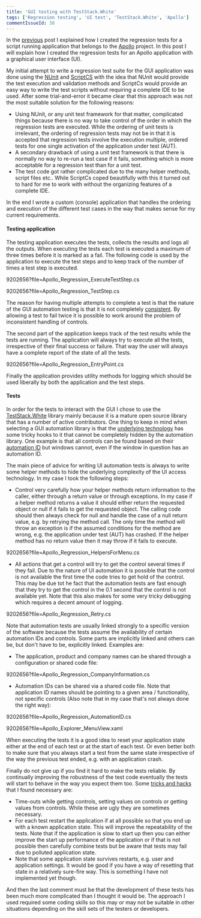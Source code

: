 ```yaml
---
title: 'GUI testing with TestStack.White'
tags: ['Regression testing', 'UI test', 'TestStack.White', 'Apollo']
commentIssueId: 38 
---
```


In the [previous](/posts/2014-02-18_Regression-testing-console-applications.html) post I explained how I created the regression tests for a script running application that belongs to the [Apollo](/projects/apollo.html) project. In this post I will explain how I created the regression tests for an Apollo application with a graphical user interface (UI).

My initial attempt to write a regression test suite for the GUI application was done using the [NUnit](http://www.nunit.org/) and [ScriptCS](http://scriptcs.net/) with the idea that NUnit would provide the test execution and validation methods and ScriptCs would provide an easy way to write the test scripts without requiring a complete IDE to be used. After some trial-and-error it became clear that this approach was not the most suitable solution for the following reasons:

* Using NUnit, or any unit test framework for that matter, complicated things because there is no way to take control of the order in which the regression tests are executed. While the ordering of unit tests is irrelevant, the ordering of regression tests may not be in that it is accepted that regression tests involve the execution multiple, ordered tests for one single activation of the application under test (AUT).
* A secondary drawback of using a unit test framework is that there is normally no way to re-run a test case if it fails, something which is more acceptable for a regression test than for a unit test.
* The test code got rather complicated due to the many helper methods, script files etc.. While ScriptCs coped beautifully with this it turned out to hard for me to work with without the organizing features of a complete IDE.

In the end I wrote a custom (console) application that handles the ordering and execution of the different test cases in the way that makes sense for my current requirements.

#### Testing application
The testing application executes the tests, collects the results and logs all the outputs. When executing the tests each test is executed a maximum of three times before it is marked as a fail. The following code is used by the application to execute the test steps and to keep track of the number of times a test step is executed. 

<gist>9202656?file=Apollo_Regression_ExecuteTestStep.cs</gist>

<gist>9202656?file=Apollo_Regression_TestStep.cs</gist>

The reason for having multiple attempts to complete a test is that the nature of the GUI automation testing is that it is not completely [consistent](http://www.mathpirate.net/log/2009/12/23/ui-automation-tricks-and-traps/). By allowing a test to fail twice it is possible to work around the problem of inconsistent handling of controls.

The second part of the application keeps track of the test results while the tests are running. The application will always try to execute all the tests, irrespective of their final success or failure. That way the user will always have a complete report of the state of all the tests.

<gist>9202656?file=Apollo_Regression_EntryPoint.cs</gist>

Finally the application provides utility methods for logging which should be used liberally by both the application and the test steps.

#### Tests
In order for the tests to interact with the GUI I chose to use the [TestStack.White](https://github.com/TestStack/White) library mainly because it is a mature open source library that has a number of active contributors. One thing to keep in mind when selecting a GUI automation library is that the [underlying technology](http://en.wikipedia.org/wiki/Microsoft_UI_Automation) has some tricky hooks to it that cannot be completely hidden by the automation library. One example is that all controls can be found based on their [automation ID](http://msdn.microsoft.com/en-us/library/aa349646%28v=vs.110%29.aspx) but windows cannot, even if the window in question has an automation ID.

The main piece of advice for writing UI automation tests is always to write some helper methods to hide the underlying complexity of the UI access technology. In my case I took the following steps:  

* Control very carefully how your helper methods return information to the caller, either through a return value or through exceptions. In my case if a helper method returns a value it should either return the requested object or null if it fails to get the requested object. The calling code should then always check for null and handle the case of a null return value, e.g. by retrying the method call. The only time the method will throw an exception is if the assumed conditions for the method are wrong, e.g. the application under test (AUT) has crashed. If the helper method has no return value then it may throw if it fails to execute.

<gist>9202656?file=Apollo_Regression_HelpersForMenu.cs</gist>

* All actions that get a control will try to get the control several times if they fail. Due to the nature of UI automation it is possible that the control is not available the first time the code tries to get hold of the control. This may be due tot he fact that the automation tests are fast enough that they try to get the control in the 0.1 second that the control is not available yet. Note that this also makes for some very tricky debugging which requires a decent amount of logging. 

<gist>9202656?file=Apollo_Regression_Retry.cs</gist>

Note that automation tests are usually linked strongly to a specific version of the software because the tests assume the availability of certain automation IDs and controls. Some parts are implicitly linked and others can be, but don't have to be, explicitly linked. Examples are: 
* The application, product and company names can be shared through a configuration or shared code file:

<gist>9202656?file=Apollo_Regression_CompanyInformation.cs</gist>

* Automation IDs can be shared via a shared code file. Note that application ID names should be pointing to a given area / functionality, not specific controls (Also note that in my case that's not always done the right way):

<gist>9202656?file=Apollo_Regression_AutomationID.cs</gist>

<gist>9202656?file=Apollo_Explorer_MenuView.xaml</gist>

When executing the tests it is a good idea to reset your application state either at the end of each test or at the start of each test. Or even better both to make sure that you always start a test from the same state irrespective of the way the previous test ended, e.g. with an application crash.

Finally do not give up if you find it hard to make the tests reliable. By continually improving the robustness of the test code eventually the tests will start to behave in the way you expect them too. Some [tricks and hacks](http://www.mathpirate.net/log/2009/12/23/ui-automation-tricks-and-traps/) that I found necessary are:
* Time-outs while getting controls, setting values on controls or getting values from controls. While these are ugly they are sometimes necessary.
* For each test restart the application if at all possible so that you end up with a known application state. This will improve the repeatability of the tests. Note that if the application is slow to start up then you can either improve the start up performance of the application or if that is not possible then carefully combine tests but be aware that tests may fail due to polluted application state. 
* Note that some application state survives restarts, e.g. user and application settings. It would be good if you have a way of resetting that state in a relatively sure-fire way. This is something I have not implemented yet though.

And then the last comment must be that the development of these tests has been much more complicated than I thought it would be. The approach I used required some coding skills so this may or may not be suitable in other situations depending on the skill sets of the testers or developers.